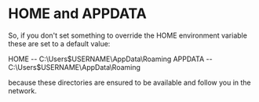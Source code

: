 # HOME and APPDATA

So, if you don't set something to override the HOME environment variable these are set to a default value:

HOME -- C:\Users\$USERNAME\AppData\Roaming
APPDATA -- C:\Users\$USERNAME\AppData\Roaming

because these directories are ensured to be available and follow you in the network.


